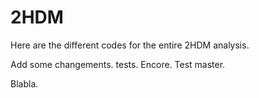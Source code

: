 # 2HDM

Here are the different codes for the entire 2HDM analysis.

Add some changements.
tests. Encore.
Test master.

Blabla.
